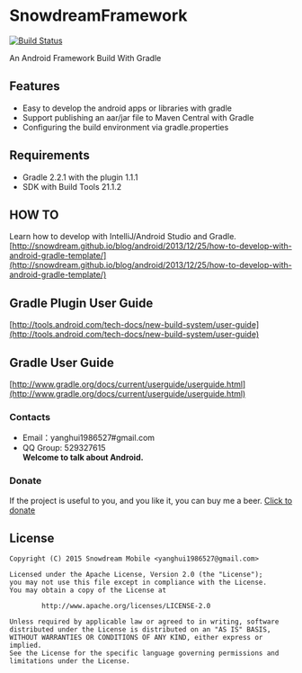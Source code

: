 # SnowdreamFramework   
[![Build Status](https://travis-ci.org/snowdream/SnowdreamFramework.svg?branch=develop)](https://travis-ci.org/snowdream/SnowdreamFramework)        

An Android Framework Build With Gradle

## Features
* Easy to develop the android apps or libraries with gradle
* Support publishing an aar/jar file to Maven Central with Gradle
* Configuring the build environment via gradle.properties

## Requirements
* Gradle 2.2.1 with the plugin 1.1.1
* SDK with Build Tools 21.1.2

## HOW TO
Learn how to develop with IntelliJ/Android Studio and Gradle.
[http://snowdream.github.io/blog/android/2013/12/25/how-to-develop-with-android-gradle-template/](http://snowdream.github.io/blog/android/2013/12/25/how-to-develop-with-android-gradle-template/)

## Gradle Plugin User Guide
[http://tools.android.com/tech-docs/new-build-system/user-guide](http://tools.android.com/tech-docs/new-build-system/user-guide)

## Gradle User Guide
[http://www.gradle.org/docs/current/userguide/userguide.html](http://www.gradle.org/docs/current/userguide/userguide.html)

### Contacts
* Email：yanghui1986527#gmail.com
* QQ Group: 529327615      
**Welcome to talk about Android.**

### Donate
If the project is useful to you, and you like it, you can buy me a beer. 
[Click to donate](Donate.md)

## License
```
Copyright (C) 2015 Snowdream Mobile <yanghui1986527@gmail.com>

Licensed under the Apache License, Version 2.0 (the "License");
you may not use this file except in compliance with the License.
You may obtain a copy of the License at

        http://www.apache.org/licenses/LICENSE-2.0

Unless required by applicable law or agreed to in writing, software
distributed under the License is distributed on an "AS IS" BASIS,
WITHOUT WARRANTIES OR CONDITIONS OF ANY KIND, either express or implied.
See the License for the specific language governing permissions and
limitations under the License.
```
